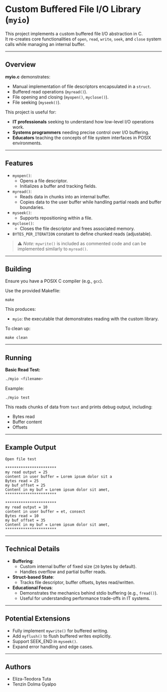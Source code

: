 # Custom Buffered File I/O Library (`myio`)

This project implements a custom buffered file I/O abstraction in C.  
It re-creates core functionalities of `open`, `read`, `write`, `seek`, and `close` system calls while managing an internal buffer.

---

## Overview

**myio.c** demonstrates:

- Manual implementation of file descriptors encapsulated in a `struct`.
- Buffered read operations (`myread()`).
- File opening and closing (`myopen()`, `myclose()`).
- File seeking (`myseek()`).

This project is useful for:

- **IT professionals** seeking to understand how low-level I/O operations work.
- **Systems programmers** needing precise control over I/O buffering.
- **Educators** teaching the concepts of file system interfaces in POSIX environments.

---

## Features

- `myopen()`:
  - Opens a file descriptor.
  - Initializes a buffer and tracking fields.
- `myread()`:
  - Reads data in chunks into an internal buffer.
  - Copies data to the user buffer while handling partial reads and buffer boundaries.
- `myseek()`:
  - Supports repositioning within a file.
- `myclose()`:
  - Closes the file descriptor and frees associated memory.
- `BYTES_PER_ITERATION` constant to define chunked reads (adjustable).

> ⚠️ *Note:* `mywrite()` is included as commented code and can be implemented similarly to `myread()`.

---

## Building

Ensure you have a POSIX C compiler (e.g., `gcc`).

Use the provided Makefile:

```
make
```

This produces:

- `myio`: the executable that demonstrates reading with the custom library.

To clean up:

```
make clean
```

---

## Running

**Basic Read Test:**

```bash
./myio <filename>
```

Example:

```
./myio test
```

This reads chunks of data from `test` and prints debug output, including:

- Bytes read
- Buffer content
- Offsets

---

## Example Output

```
Open file test

***********************
my read output = 25
content in user buffer = Lorem ipsum dolor sit a
Bytes read = 25
my buf_offset = 25
Content in my buf = Lorem ipsum dolor sit amet,
***********************

***********************
my read output = 10
content in user buffer = et, consect
Bytes read = 10
my buf_offset = 35
Content in my buf = Lorem ipsum dolor sit amet,
***********************
```

---

## Technical Details

- **Buffering**:
  - Custom internal buffer of fixed size (`20` bytes by default).
  - Handles overflow and partial buffer reads.
- **Struct-based State**:
  - Tracks file descriptor, buffer offsets, bytes read/written.
- **Educational Focus**:
  - Demonstrates the mechanics behind stdio buffering (e.g., `fread()`).
  - Useful for understanding performance trade-offs in IT systems.

---

## Potential Extensions

- Fully implement `mywrite()` for buffered writing.
- Add `myflush()` to flush buffered writes explicitly.
- Support SEEK_END in `myseek()`.
- Expand error handling and edge cases.

---

## Authors

- Eliza-Teodora Tuta
- Tenzin Dolma Gyalpo
